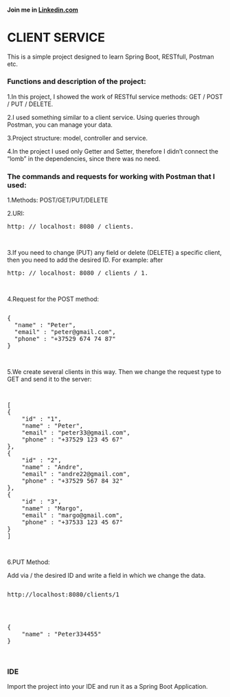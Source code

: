 <h4>Join me in <a href="https://www.linkedin.com/in/valery-dorozhynski-6142b0175/"/>Linkedin.com</a></h4>
<h1> CLIENT SERVICE </h1>
<p>This is a simple project designed to learn Spring Boot, RESTfull, Postman etc.</p>
<h3>Functions and description of the project: </h3>
<p>1.In this project, I showed the work of RESTful service methods: GET / POST / PUT / DELETE.</p>
<p>2.I used something similar to a client service. Using queries through Postman, you can manage your data.</p>
<p>3.Project structure: model, controller and service.</p>
<p>4.In the project I used only Getter and Setter, therefore I didn’t connect the “lomb” in the dependencies, since there was no need.</p>
<h3>The commands and requests for working with Postman that I used:</h3>
<p>1.Methods: POST/GET/PUT/DELETE</p>
<p>2.URI: <pre>
http: // localhost: 8080 / clients.</p>
</pre>
<p>3.If you need to change (PUT) any field or delete (DELETE) a specific client, then you need to add the desired ID.
For example: after
  <pre>
http: // localhost: 8080 / clients / 1.</p>
</pre>
<p>4.Request for the POST method:</p>
<pre>
<p>{
  "name" : "Peter",
  "email" : "peter@gmail.com",
  "phone" : "+37529 674 74 87"
}</p>
</pre>
<p>5.We create several clients in this way. Then we change the request type to GET and send it to the server:</p>
<pre>
<p>
[
{
	"id" : "1",
	"name" : "Peter",
	"email" : "peter33@gmail.com",
	"phone" : "+37529 123 45 67"
},
{
	"id" : "2",
	"name" : "Andre",
	"email" : "andre22@gmail.com",
	"phone" : "+37529 567 84 32"
},
{
	"id" : "3",
	"name" : "Margo",
	"email" : "margo@gmail.com",
	"phone" : "+37533 123 45 67"
}
]
</p>
</pre>
<p>6.PUT Method:</p>
<p>Add via / the desired ID and write a field in which we change the data.</p>
<pre>
<p>http://localhost:8080/clients/1</p>
<p>
{
	"name" : "Peter334455"
}
</p>
</pre>
<h3>IDE</h3>
Import the project into your IDE and run it as a Spring Boot Application. <br>
